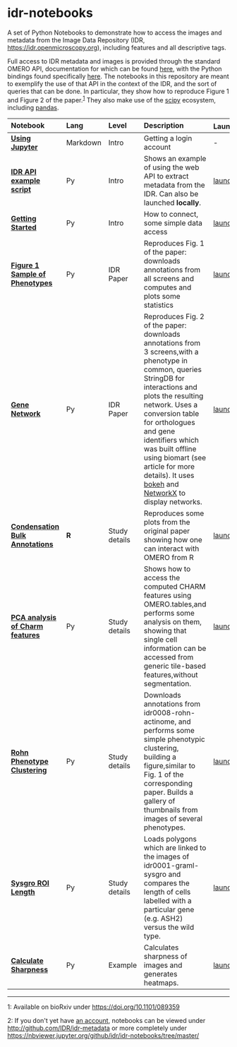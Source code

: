 # idr-notebooks

A set of Python Notebooks to demonstrate how to access the images and metadata from the Image Data Repository (IDR, https://idr.openmicroscopy.org), including features and all descriptive tags.

Full access to IDR metadata and images is provided through the standard OMERO API, documentation for which can be found [here](https://docs.openmicroscopy.org/omero/5.4.5/developers/index.html), with the Python bindings found specifically [here](https://docs.openmicroscopy.org/omero/5.4.5/developers/Python.html). The notebooks in this repository are meant to exemplify the use of that API in the context of the IDR, and the sort of queries that can be done. In particular, they show how to reproduce Figure 1 and Figure 2 of the paper.<sup>[1](#footnote1)</sup> They also make use of the [scipy](https://www.scipy.org/) ecosystem, including [pandas](http://pandas.pydata.org).

| **Notebook**                                                                         | **Lang** | **Level**     | **Description**                                                                                                                                                                                                                                                                                                                                                                         | **Launch<sup>[2](#footnote2)</sup>**                                                                              |
|:-------------------------------------------------------------------------------------|:---------|:--------------|:----------------------------------------------------------------------------------------------------------------------------------------------------------------------------------------------------------------------------------------------------------------------------------------------------------------------------------------------------------------------------------------|:------------------------------------------------------------------------------------------------------------------|
| **[Using Jupyter](Using_Jupyter.ipynb)**                                   | Markdown | Intro         | Getting a login account                                                                                                                                                                                                                                                                                                                                                                 | -                                                                                                                 |
| **[IDR API example script](IDR_API_example_script.ipynb)**                 | Py       | Intro         | Shows an example of using the web API to extract metadata from the IDR. Can also be launched **locally**.                                                                                                                                                                                                                                                                               | [launch](https://idr-analysis.openmicroscopy.org/vae/user-redirect/lab/tree/notebooks%2FIDR_API_example_script.ipynb)          |
| **[Getting Started](Getting_Started.ipynb)**                               | Py       | Intro         | How to connect, some simple data access                                                                                                                                                                                                                                                                                                                                                 | [launch](https://idr-analysis.openmicroscopy.org/vae/user-redirect/lab/tree/notebooks%2FGetting_Started.ipynb)                 |
| **[Figure 1 Sample of Phenotypes](Figure_1_Sampling_of_Phenotypes.ipynb)** | Py       | IDR Paper         | Reproduces Fig. 1 of the paper: downloads annotations from all screens and computes and plots some statistics                                                                                                                                                                                                                                                                           | [launch](https://idr-analysis.openmicroscopy.org/vae/user-redirect/lab/tree/notebooks%2FFigure_1_Sampling_of_Phenotypes.ipynb) |
| **[Gene Network](GeneNetwork.ipynb)**                                      | Py       | IDR Paper         | Reproduces Fig. 2 of the paper: downloads annotations from 3 screens,with a phenotype in common, queries StringDB for interactions and plots the resulting network. Uses a conversion table for orthologues and gene identifiers which was built offline using biomart (see article for more details). It uses [bokeh](http://bokeh.pydata.org/) and [NetworkX](https://networkx.github.io/) to display networks. | [launch](https://idr-analysis.openmicroscopy.org/vae/user-redirect/lab/tree/notebooks%2FGeneNetwork.ipynb)                     |
| **[Condensation Bulk Annotations](CondensationBulkAnnotations.R.ipynb)**   | **R**    | Study details | Reproduces some plots from the original paper showing how one can interact with OMERO from R                                                                                                                                                                                                                                                                                   | [launch](https://idr-analysis.openmicroscopy.org/vae/user-redirect/lab/tree/notebooks%2FCondensationBulkAnnotations.R.ipynb)   |
| **[PCA analysis of Charm features](PCAanalysisOfCharmFeatures.ipynb)**     | Py       | Study details | Shows how to access the computed CHARM features using OMERO.tables,and performs some analysis on them, showing that single cell information can be accessed from generic tile-based features,without segmentation.                                                                                                                                                                      | [launch](https://idr-analysis.openmicroscopy.org/vae/user-redirect/lab/tree/notebooks%2FPCAanalysisOfCharmFeatures.ipynb)      |
| **[Rohn Phenotype Clustering](RohnPhenotypeClustering.ipynb)**             | Py       | Study details | Downloads annotations from idr0008-rohn-actinome, and performs some simple phenotypic clustering, building a figure,similar to Fig. 1 of the corresponding paper. Builds a gallery of thumbnails from images of several phenotypes.                                                                                                                                                                    | [launch](https://idr-analysis.openmicroscopy.org/vae/user-redirect/lab/tree/notebooks%2FRohnPhenotypeClustering.ipynb)         |
| **[Sysgro ROI Length](SysgroRoiLength.ipynb)**                             | Py       | Study details | Loads polygons which are linked to the images of idr0001-graml-sysgro and compares the length of cells labelled with a particular gene (e.g. ASH2) versus the wild type.                                                                                                                                                                                                                | [launch](https://idr-analysis.openmicroscopy.org/vae/user-redirect/lab/tree/notebooks%2FSysgroRoiLength.ipynb)                 |
| **[Calculate Sharpness](CalculateSharpness.ipynb)**                        | Py       | Example       | Calculates sharpness of images and generates heatmaps.                                                                                                                                                                                                                                                                                                                                  | [launch](https://idr-analysis.openmicroscopy.org/vae/user-redirect/lab/tree/notebooks%2FCalculateSharpness.ipynb)              |

----

<a name="footnote1">1</a>: Available on bioRxiv under https://doi.org/10.1101/089359

<a name="footnote2">2</a>: If you don't yet have [an account](Using_Jupyter.ipynb), notebooks can be viewed under http://github.com/IDR/idr-metadata or more completely under https://nbviewer.jupyter.org/github/idr/idr-notebooks/tree/master/
